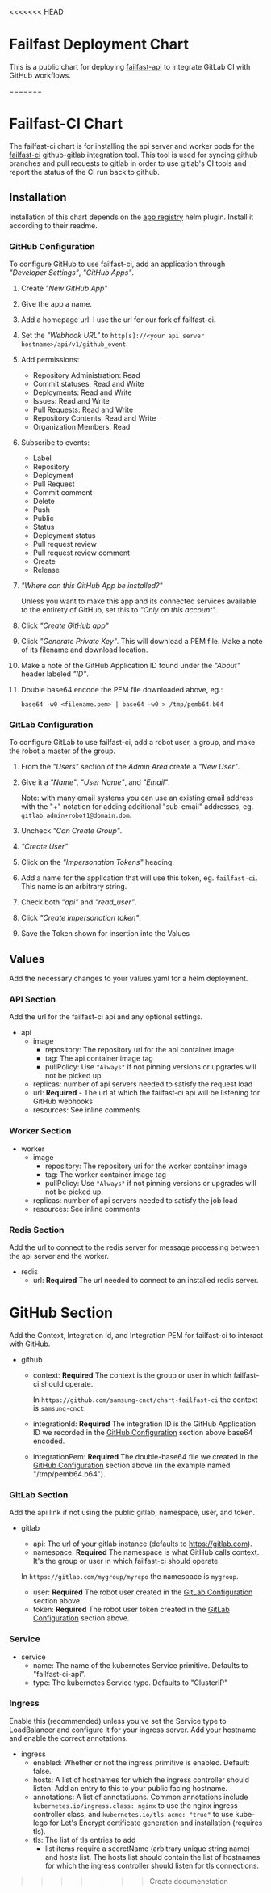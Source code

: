 <<<<<<< HEAD

# Failfast Deployment Chart

This is a public chart for deploying [failfast-api][1] to integrate GitLab CI with GitHub workflows.




[1]: https://github.com/failfast-ci/failfast-api


=======
# Failfast-CI Chart

The failfast-ci chart is for installing the api server and worker pods for the [failfast-ci](https://github.com/samsung-cnct/failfast-api) github-gitlab integration tool. This tool is used for syncing github branches and pull requests to gitlab in order to use gitlab's CI tools and report the status of the CI run back to github.


## Installation

Installation of this chart depends on the [app registry](https://github.com/app-registry/appr-helm-plugin) helm plugin. Install it according to their readme.

### GitHub Configuration

To configure GitHub to use failfast-ci, add an application through _"Developer Settings"_, _"GitHub Apps"_.

1. Create _"New GitHub App"_
1. Give the app a name.
1. Add a homepage url. I use the url for our fork of failfast-ci.
1. Set the _"Webhook URL"_ to `http[s]://<your api server hostname>/api/v1/github_event`.
1. Add permissions:
   * Repository Administration: Read
   * Commit statuses: Read and Write
   * Deployments: Read and Write
   * Issues: Read and Write
   * Pull Requests: Read and Write
   * Repository Contents: Read and Write
   * Organization Members: Read
1. Subscribe to events:
   * Label
   * Repository
   * Deployment
   * Pull Request
   * Commit comment
   * Delete
   * Push
   * Public
   * Status
   * Deployment status
   * Pull request review
   * Pull request review comment
   * Create
   * Release
1. _"Where can this GitHub App be installed?"_

   Unless you want to make this app and its connected services available to the entirety of GitHub, set this to _"Only on this account"_.

1. Click _"Create GitHub app"_
1. Click _"Generate Private Key"_. This will download a PEM file. Make a note of its filename and download location.
1. Make a note of the GitHub Application ID found under the _"About"_ header labeled _"ID"_.
1. Double base64 encode the PEM file downloaded above, eg.:

   ```
   base64 -w0 <filename.pem> | base64 -w0 > /tmp/pemb64.b64
   ```

### GitLab Configuration

To configure GitLab to use failfast-ci, add a robot user, a group, and make the robot a master of the group.

1. From the _"Users"_ section of the _Admin Area_ create a _"New User"_.
1. Give it a _"Name"_, _"User Name"_, and _"Email"_.

   Note: with many email systems you can use an existing email address with the "+" notation for adding additional "sub-email" addresses, eg. `gitlab_admin+robot1@domain.dom`.

1. Uncheck _"Can Create Group"_.
1. _"Create User"_
1. Click on the _"Impersonation Tokens"_ heading.
1. Add a name for the application that will use this token, eg. `failfast-ci`. This name is an arbitrary string.
1. Check both _"api"_ and _"read_user"_.
1. Click _"Create impersonation token"_.
1. Save the Token shown for insertion into the Values

## Values

Add the necessary changes to your values.yaml for a helm deployment.

### API Section

Add the url for the failfast-ci api and any optional settings.

* api
  * image
    * repository: The repository uri for the api container image
    * tag: The api container image tag
    * pullPolicy: Use `"Always"` if not pinning versions or upgrades will not be picked up.
  * replicas: number of api servers needed to satisfy the request load
  * url: **Required** - The url at which the failfast-ci api will be listening for GitHub webhooks
  * resources: See inline comments

### Worker Section

* worker
  * image
    * repository: The repository uri for the worker container image
    * tag: The worker container image tag
    * pullPolicy: Use `"Always"` if not pinning versions or upgrades will not be picked up.
  * replicas: number of api servers needed to satisfy the job load
  * resources: See inline comments

### Redis Section

Add the url to connect to the redis server for message processing between the api server and the worker.

* redis
  * url: **Required** The url needed to connect to an installed redis server.

# GitHub Section

Add the Context, Integration Id, and Integration PEM for failfast-ci to interact with GitHub.

* github
  * context: **Required** The context is the group or user in which failfast-ci should operate.

    In `https://github.com/samsung-cnct/chart-failfast-ci` the context is `samsung-cnct`.

  * integrationId: **Required** The integration ID is the GitHub Application ID we recorded in the [GitHub Configuration](github-configuration) section above base64 encoded.
  * integrationPem: **Required** The double-base64 file we created in the [GitHub Configuration](github-configuration) section above (in the example named "/tmp/pemb64.b64").

### GitLab Section

Add the api link if not using the public gitlab, namespace, user, and token.

* gitlab
  * api: The url of your gitlab instance (defaults to https://gitlab.com).
  * namespace: **Required** The namespace is what GitHub calls context. It's the group or user in which failfast-ci should operate.

  In `https://gitlab.com/mygroup/myrepo` the namespace is `mygroup`.

  * user: **Required** The robot user created in the [GitLab Configuration](gitlab-configuration) section above.
  * token: **Required** The robot user token created in the [GitLab Configuration](gitlab-configuration) section above.

### Service

* service
  * name: The name of the kubernetes Service primitive. Defaults to "failfast-ci-api".
  * type: The kubernetes Service type. Defaults to "ClusterIP"

### Ingress

Enable this (recommended) unless you've set the Service type to LoadBalancer and configure it for your ingress server. Add your hostname and enable the correct annotations.

* ingress
  * enabled: Whether or not the ingress primitive is enabled. Default: false.
  * hosts: A list of hostnames for which the ingress controller should listen. Add an entry to this to your public facing hostname.
  * annotations: A list of annotatiuons. Common annotations include `kubernetes.io/ingress.class: nginx` to use the nginx ingress controller class, and `kubernetes.io/tls-acme: "true"` to use kube-lego for Let's Encrypt certificate generation and installation (requires tls).
  * tls: The list of tls entries to add
    * list items require a secretName (arbitrary unique string name) and hosts list. The hosts list should contain the list of hostnames for which the ingress controller should listen for tls connections.
>>>>>>> Create documenetation
